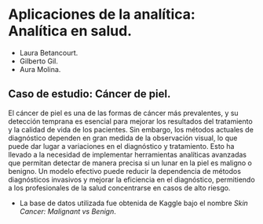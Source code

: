 # Aplicaciones de la analítica: Analítica en salud.
* Laura Betancourt.
* Gilberto Gil.
* Aura Molina.
 
## Caso de estudio: Cáncer de piel.
El cáncer de piel es una de las formas de cáncer más prevalentes, y su detección temprana es esencial para mejorar los resultados del tratamiento y la calidad de vida de los pacientes. Sin embargo, los métodos actuales de diagnóstico dependen en gran medida de la observación visual, lo que puede dar lugar a variaciones en el diagnóstico y tratamiento. Esto ha llevado a la necesidad de implementar herramientas analíticas avanzadas que permitan detectar de manera precisa si un lunar en la piel es maligno o benigno. Un modelo efectivo puede reducir la dependencia de métodos diagnósticos invasivos y mejorar la eficiencia en el diagnóstico, permitiendo a los profesionales de la salud concentrarse en casos de alto riesgo.

* La base de datos utilizada fue obtenida de Kaggle bajo el nombre <i>Skin Cancer: Malignant vs Benign</i>.

